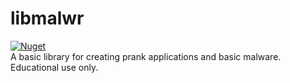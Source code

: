 # libmalwr
[![Nuget](https://img.shields.io/nuget/v/libmalwr)](https://www.nuget.org/packages/libmalwr/1.0.0)  
A basic library for creating prank applications and basic malware. Educational use only.
